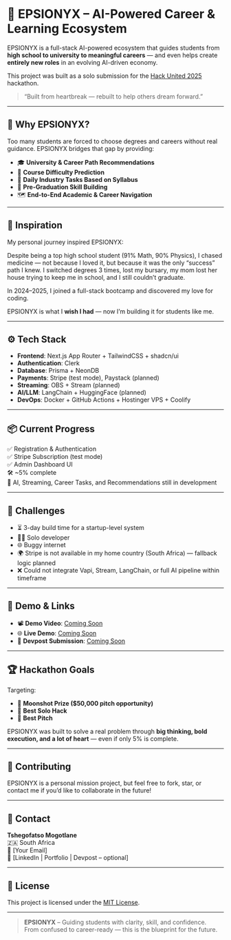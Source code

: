 # 🚀 EPSIONYX – AI-Powered Career & Learning Ecosystem

EPSIONYX is a full-stack AI-powered ecosystem that guides students from **high school to university to meaningful careers** — and even helps create **entirely new roles** in an evolving AI-driven economy.

This project was built as a solo submission for the [Hack United 2025](https://unitedhacks.tech) hackathon.

> “Built from heartbreak — rebuilt to help others dream forward.”

---

## 🌟 Why EPSIONYX?

Too many students are forced to choose degrees and careers without real guidance. EPSIONYX bridges that gap by providing:

- 🎓 **University & Career Path Recommendations**
- 🧠 **Course Difficulty Prediction**
- 🔁 **Daily Industry Tasks Based on Syllabus**
- 💼 **Pre-Graduation Skill Building**
- 🗺️ **End-to-End Academic & Career Navigation**

---

## 🧠 Inspiration

My personal journey inspired EPSIONYX:

Despite being a top high school student (91% Math, 90% Physics), I chased medicine — not because I loved it, but because it was the only “success” path I knew. I switched degrees 3 times, lost my bursary, my mom lost her house trying to keep me in school, and I still couldn’t graduate.

In 2024–2025, I joined a full-stack bootcamp and discovered my love for coding.

EPSIONYX is what I **wish I had** — now I’m building it for students like me.

---

## ⚙️ Tech Stack

- **Frontend**: Next.js App Router + TailwindCSS + shadcn/ui  
- **Authentication**: Clerk  
- **Database**: Prisma + NeonDB  
- **Payments**: Stripe (test mode), Paystack (planned)  
- **Streaming**: OBS + Stream (planned)  
- **AI/LLM**: LangChain + HuggingFace (planned)  
- **DevOps**: Docker + GitHub Actions + Hostinger VPS + Coolify

---

## 📦 Current Progress

✅ Registration & Authentication  
✅ Stripe Subscription (test mode)  
✅ Admin Dashboard UI  
🛠️ ~5% complete  
🚧 AI, Streaming, Career Tasks, and Recommendations still in development

---

## 🚫 Challenges

- ⏳ 3-day build time for a startup-level system  
- 👨‍💻 Solo developer  
- 🌐 Buggy internet  
- 🌍 Stripe is not available in my home country (South Africa) — fallback logic planned  
- ❌ Could not integrate Vapi, Stream, LangChain, or full AI pipeline within timeframe

---

## 🎥 Demo & Links

- 📽️ **Demo Video**: [Coming Soon](#)
- 🌐 **Live Demo**: [Coming Soon](#)
- 📝 **Devpost Submission**: [Coming Soon](#)

---

## 🏆 Hackathon Goals

Targeting:

- 🥇 **Moonshot Prize ($50,000 pitch opportunity)**  
- 🏅 **Best Solo Hack**  
- 🎤 **Best Pitch**

EPSIONYX was built to solve a real problem through **big thinking, bold execution, and a lot of heart** — even if only 5% is complete.

---

## 🤝 Contributing

EPSIONYX is a personal mission project, but feel free to fork, star, or contact me if you’d like to collaborate in the future!

---

## 📩 Contact

**Tshegofatso Mogotlane**  
🇿🇦 South Africa  
📧 [Your Email]  
🔗 [LinkedIn | Portfolio | Devpost – optional]

---

## 📜 License

This project is licensed under the [MIT License](LICENSE).

---

> **EPSIONYX** – Guiding students with clarity, skill, and confidence.  
> From confused to career-ready — this is the blueprint for the future.

